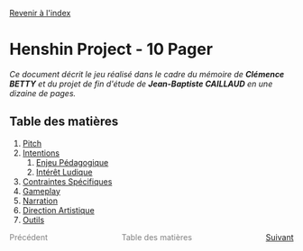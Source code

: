 <a href="/">Revenir à l'index</a>

# Henshin Project - 10 Pager
_Ce document décrit le jeu réalisé dans le cadre du mémoire de **Clémence BETTY** et du projet de fin d'étude de **Jean-Baptiste CAILLAUD** en une dizaine de pages._

## Table des matières

1. [Pitch](02.md#pitch)
2. [Intentions](02.md#intentions)
   1. [Enjeu Pédagogique](02.md#enjeu-pedagogique)
   2. [Intérêt Ludique](02.md#interet-ludique)
3. [Contraintes Spécifiques](02.md#contraintes-specifiques)
4. [Gameplay](03.md#gameplay)
5. [Narration](00.md#narration)
6. [Direction Artistique](00.md#direction-artistique)
7. [Outils](00.md#outils)

<div style="display: flex; justify-content: space-between;">
    <span style="color: gray">Précédent</span>
    <span style="color: gray">Table des matières</span>
    <a href="/ten_pager/02.html">Suivant</a>
</div>